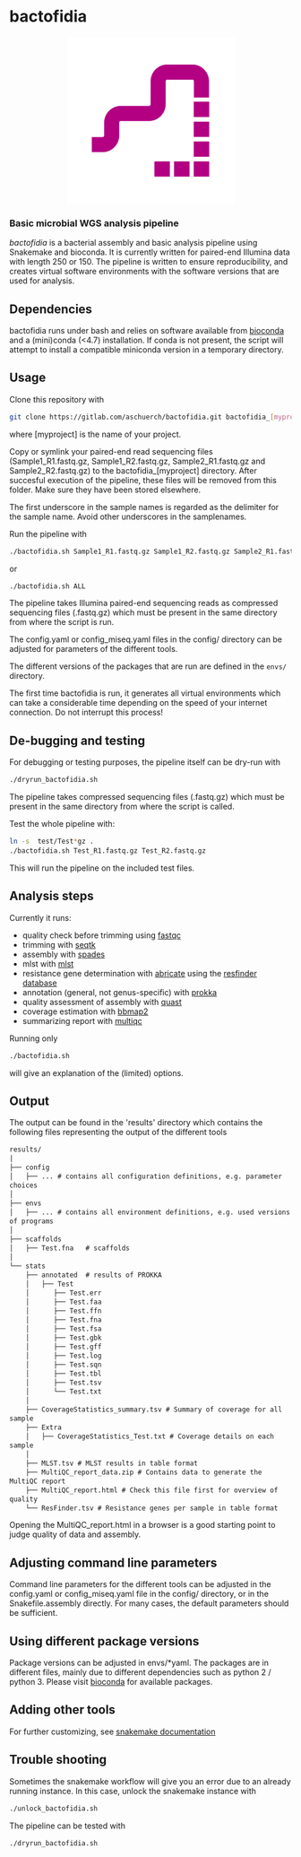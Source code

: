 # bactofidia
                                                                                                                                                                             

<img src="noun_Snake_1753915_B30083.png" width="300px" style="display: block; margin: auto;" />


### Basic microbial WGS analysis pipeline

*bactofidia* is a bacterial assembly and basic analysis pipeline using Snakemake and bioconda.
It is currently written for paired-end Illumina data with length 250 or 150. The pipeline is written to ensure reproducibility, 
and creates virtual software environments with the software versions that are used for analysis.

## Dependencies

bactofidia runs under bash and relies on software available from [bioconda](https://bioconda.github.io) and a (mini)conda (<4.7) installation. 
If conda is not present, the script will attempt to install a compatible miniconda version in a temporary directory.

## Usage 

Clone this repository with

```bash
git clone https://gitlab.com/aschuerch/bactofidia.git bactofidia_[myproject]
```

where [myproject] is the name of your project.

Copy or symlink your paired-end read sequencing files
(Sample1_R1.fastq.gz, Sample1_R2.fastq.gz, Sample2_R1.fastq.gz and Sample2_R2.fastq.gz) to the bactofidia_[myproject] directory.
After succesful execution of the pipeline, these files will be removed from this folder. Make sure they have been stored elsewhere.


The first underscore in the sample names is regarded as the delimiter for the sample name.
Avoid other underscores in the samplenames.

Run the pipeline with


```bash
./bactofidia.sh Sample1_R1.fastq.gz Sample1_R2.fastq.gz Sample2_R1.fastq.gz Sample2_R2.fastq.gz
```
or 

```bash
./bactofidia.sh ALL
```

The pipeline takes Illumina paired-end sequencing reads as compressed sequencing files (.fastq.gz) 
which must be present in the same directory from where the script is run.

The config.yaml or config_miseq.yaml files in the config/ directory can be adjusted for parameters of the different tools.

The different versions of the packages that are run are defined in the `envs/` directory. 

The first time bactofidia is run, it generates all virtual environments which can take a considerable time depending on the speed of your internet connection.
Do not interrupt this process!


## De-bugging and testing

For debugging or testing purposes, the pipeline itself can be dry-run with 

```bash
./dryrun_bactofidia.sh
```

The pipeline takes compressed sequencing files (.fastq.gz) which must be 
present in the same directory from where the script is called.

Test the whole pipeline with:

```bash
ln -s  test/Test*gz .
./bactofidia.sh Test_R1.fastq.gz Test_R2.fastq.gz
```

This will run the pipeline on the included test files.

## Analysis steps

Currently it runs:
 - quality check before trimming using [fastqc](http://bioconda.github.io/recipes/fastqc/README.html)
 - trimming with [seqtk](http://bioconda.github.io/recipes/seqtk/README.html)
 - assembly with [spades](http://bioconda.github.io/recipes/spades/README.html)
 - mlst with [mlst](http://bioconda.github.io/recipes/mlst/README.html)
 - resistance gene determination with [abricate](http://bioconda.github.io/recipes/abricate/README.html) using the [resfinder database](https://cge.cbs.dtu.dk/services/ResFinder/)
 - annotation (general, not genus-specific) with [prokka](http://bioconda.github.io/recipes/prokka/README.html)
 - quality assessment of assembly with [quast](http://bioconda.github.io/recipes/quast/README.html)
 - coverage estimation with [bbmap2](http://bioconda.github.io/recipes/bbmap/README.html)
 - summarizing report with [multiqc](http://bioconda.github.io/recipes/multiqc/README.html)

Running only 

```bash
./bactofidia.sh
```

will give an explanation of the (limited) options.


## Output

The output can be found in the 'results' directory which contains the following files representing the output of the different tools

```
results/
|
├── config
│   ├── ... # contains all configuration definitions, e.g. parameter choices
│ 
├── envs
│   ├── ... # contains all environment definitions, e.g. used versions of programs
│ 
├── scaffolds
│   ├── Test.fna   # scaffolds
│   
└── stats
    ├── annotated  # results of PROKKA
    │   ├── Test
    │      ├── Test.err
    │      ├── Test.faa
    │      ├── Test.ffn
    │      ├── Test.fna
    │      ├── Test.fsa
    │      ├── Test.gbk
    │      ├── Test.gff
    │      ├── Test.log
    │      ├── Test.sqn
    │      ├── Test.tbl
    │      ├── Test.tsv
    │      └── Test.txt
    │   
    ├── CoverageStatistics_summary.tsv # Summary of coverage for all sample
    ├── Extra
    │   ├── CoverageStatistics_Test.txt # Coverage details on each sample
    │ 
    ├── MLST.tsv # MLST results in table format
    ├── MultiQC_report_data.zip # Contains data to generate the MultiQC report
    ├── MultiQC_report.html # Check this file first for overview of quality
    └── ResFinder.tsv # Resistance genes per sample in table format
```

Opening the MultiQC_report.html in a browser is a good starting point to judge quality of data and assembly.


## Adjusting command line parameters

Command line parameters for the different tools can be adjusted in the config.yaml or config_miseq.yaml file in the config/ directory, 
or in the Snakefile.assembly directly. For many cases, the default parameters should be sufficient.


## Using different package versions

Package versions can be adjusted in envs/*yaml. 
The packages are in different files, mainly due to different dependencies such as python 2 / python 3.
Please visit [bioconda](http://bioconda.github.io/) for available packages.


## Adding other tools

For further customizing, see [snakemake documentation](https://snakemake.readthedocs.io/en/stable/)


## Trouble shooting

Sometimes the snakemake workflow will give you an error due to an already running instance.
In this case, unlock the snakemake instance with

```bash
./unlock_bactofidia.sh
```
The pipeline can be tested with

```bash
./dryrun_bactofidia.sh
```
